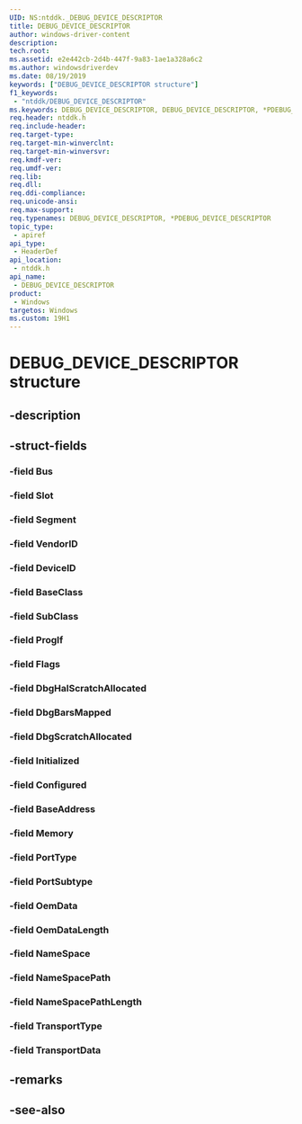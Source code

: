 ```yaml
---
UID: NS:ntddk._DEBUG_DEVICE_DESCRIPTOR
title: DEBUG_DEVICE_DESCRIPTOR
author: windows-driver-content
description: 
tech.root:
ms.assetid: e2e442cb-2d4b-447f-9a83-1ae1a328a6c2
ms.author: windowsdriverdev
ms.date: 08/19/2019
keywords: ["DEBUG_DEVICE_DESCRIPTOR structure"]
f1_keywords:
 - "ntddk/DEBUG_DEVICE_DESCRIPTOR"
ms.keywords: DEBUG_DEVICE_DESCRIPTOR, DEBUG_DEVICE_DESCRIPTOR, *PDEBUG_DEVICE_DESCRIPTOR, 
req.header: ntddk.h
req.include-header:
req.target-type:
req.target-min-winverclnt:
req.target-min-winversvr:
req.kmdf-ver:
req.umdf-ver:
req.lib:
req.dll:
req.ddi-compliance:
req.unicode-ansi:
req.max-support:
req.typenames: DEBUG_DEVICE_DESCRIPTOR, *PDEBUG_DEVICE_DESCRIPTOR
topic_type: 
 - apiref
api_type: 
 - HeaderDef
api_location: 
 - ntddk.h
api_name: 
 - DEBUG_DEVICE_DESCRIPTOR
product: 
 - Windows
targetos: Windows
ms.custom: 19H1
---
```


# DEBUG_DEVICE_DESCRIPTOR structure

## -description


## -struct-fields

### -field Bus
 
### -field Slot
 
### -field Segment
 
### -field VendorID
 
### -field DeviceID
 
### -field BaseClass
 
### -field SubClass
 
### -field ProgIf
 
### -field Flags
 
### -field DbgHalScratchAllocated
 
### -field DbgBarsMapped
 
### -field DbgScratchAllocated
 
### -field Initialized
 
### -field Configured
 
### -field BaseAddress
 
### -field Memory
 
### -field PortType
 
### -field PortSubtype
 
### -field OemData
 
### -field OemDataLength
 
### -field NameSpace
 
### -field NameSpacePath
 
### -field NameSpacePathLength
 
### -field TransportType
 
### -field TransportData
 

## -remarks

## -see-also
